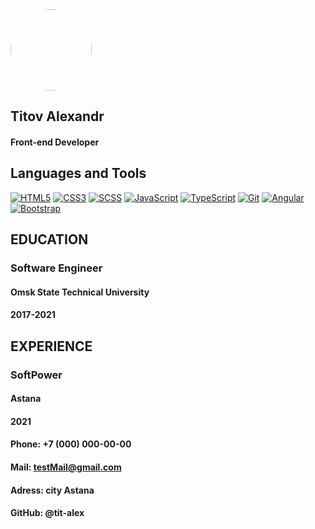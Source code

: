 <img src="https://avatars.githubusercontent.com/u/74360115?s=130&u=71b727f1a228fccc99a3674d558b00c60ecd2d63&v=4" style='border-radius:50%; margin-right: 20px; height: 130px; width: 130px'>

## Titov Alexandr
#### Front-end Developer

## Languages and Tools

[![HTML5](https://img.shields.io/badge/-HTML5-090909?style=for-the-badge&logo=HTML5&logoColor=OrangeRed)](#)
[![CSS3](https://img.shields.io/badge/-CSS3-090909?style=for-the-badge&logo=css3&logoColor=blue)](#)
[![SCSS](https://img.shields.io/badge/-SCSS-090909?style=for-the-badge&logo=Sass&logoColor=#CC6699)](#)
[![JavaScript](https://img.shields.io/badge/-JavaScript-090909?style=for-the-badge&logo=JavaScript&logoColor=#F7DF1E)](#)
[![TypeScript](https://img.shields.io/badge/-TypeScript-090909?style=for-the-badge&logo=TypeScript&logoColor=#3178C6)](#)
[![Git](https://img.shields.io/badge/-Git-090909?style=for-the-badge&logo=Git&logoColor=#F05032)](#)
[![Angular](https://img.shields.io/badge/-Angular-090909?style=for-the-badge&logo=Angular&logoColor=crimson)](#)
[![Bootstrap](https://img.shields.io/badge/-Bootstrap-090909?style=for-the-badge&logo=Bootstrap&logoColor=#7952B3)](#)


## EDUCATION

### Software Engineer
#### Omsk State Technical University 
#### 2017-2021


## EXPERIENCE

### SoftPower
#### Astana 
#### 2021

#### Phone: +7 (000) 000-00-00
#### Mail: testMail@gmail.com 
#### Adress: city Astana 
#### GitHub: @tit-alex 

